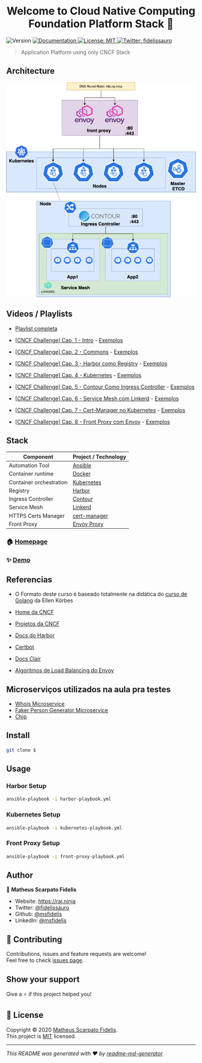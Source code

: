 <h1 align="center">Welcome to Cloud Native Computing Foundation Platform Stack 👋</h1>
<p>
  <img alt="Version" src="https://img.shields.io/badge/version-v0-blue.svg?cacheSeconds=2592000" />
  <a href="/" target="_blank">
    <img alt="Documentation" src="https://img.shields.io/badge/documentation-yes-brightgreen.svg" />
  </a>
  <a href="/LICENSE" target="_blank">
    <img alt="License: MIT" src="https://img.shields.io/badge/License-MIT-yellow.svg" />
  </a>
  <a href="https://twitter.com/fidelissauro" target="_blank">
    <img alt="Twitter: fidelissauro" src="https://img.shields.io/twitter/follow/fidelissauro.svg?style=social" />
  </a>
</p>

> Application Platform using only CNCF Stack 

## Architecture

![dap](.github/assets/img/dap.png)

## Videos / Playlists

* [Playlist completa](https://www.youtube.com/playlist?list=PLsyPhquWMjqEBjY0neO8R7qGIRP0Kkwm3)

* [[CNCF Challenge] Cap. 1 - Intro](https://www.youtube.com/watch?v=pFstphlh5A8&list=PLsyPhquWMjqGk4yowFg-9vvpgwjZH_PBt&index=2&t=0s) - [Exemplos](https://github.com/msfidelis/cncf-platform-stack/tree/cap01_intro)

* [[CNCF Challenge] Cap. 2 - Commons](https://www.youtube.com/watch?v=rpHuIlN46zg&list=PLsyPhquWMjqFIP7jcBz52tqJpgRjuxDKo) - [Exemplos](https://github.com/msfidelis/cncf-platform-stack/tree/cap02_commons)

* [[CNCF Challenge] Cap. 3 - Harbor como Registry](https://www.youtube.com/watch?v=c-1Xw7TcrCs&list=PLsyPhquWMjqEdJHownusV1NMtCycZELEI) - [Exemplos](https://github.com/msfidelis/cncf-platform-stack/tree/cap03_harbor)

* [[CNCF Challenge] Cap. 4 - Kubernetes](https://www.youtube.com/watch?v=p4cUYARKlxA&list=PLsyPhquWMjqGKDaalHH-BAZjkLRT_hDvH) - [Exemplos](https://github.com/msfidelis/cncf-platform-stack/tree/cap04_k8s)

* [[CNCF Challenge] Cap. 5 - Contour Como Ingress Controller](https://www.youtube.com/playlist?list=PLsyPhquWMjqGN8d-ETwiw28p0xFfy9vJC) - [Exemplos](https://github.com/msfidelis/cncf-platform-stack/tree/cap05_contour)

* [[CNCF Challenge] Cap. 6 - Service Mesh com Linkerd](https://www.youtube.com/playlist?list=PLsyPhquWMjqGe0E8SiWh3Rv_B0lxwmL2O) - [Exemplos](https://github.com/msfidelis/cncf-platform-stack/tree/cap06_linkerd)

* [[CNCF Challenge] Cap. 7 - Cert-Manager no Kubernetes](https://www.youtube.com/playlist?list=PLsyPhquWMjqFlrDXS0_DUsUntOb0BADrh) - [Exemplos](https://github.com/msfidelis/cncf-platform-stack/tree/cap07_cert_manager)

* [[CNCF Challenge] Cap. 8 - Front Proxy com Envoy](https://www.youtube.com) - [Exemplos](https://github.com/msfidelis/cncf-platform-stack/tree/cap08_front_proxy)

## Stack

| Component                 | Project / Technology                      |
| --------------------------|-------------------------------------------|
| Automation Tool           | [Ansible](https://www.ansible.com)        |
| Container runtime         | [Docker](https://www.docker.com)          |
| Container orchestration   | [Kubernetes](https://kubernetes.io)       |
| Registry                  | [Harbor](https://goharbor.io)             |
| Ingress Controller        | [Contour](https://projectcontour.io)      |
| Service Mesh              | [Linkerd](https://linkerd.io)             |
| HTTPS Certs Manager       | [cert-manager](https://cert-manager.io/)  |
| Front Proxy               | [Envoy Proxy](https://www.envoyproxy.io)  |

### 🏠 [Homepage](/)

### ✨ [Demo](/)

## Referencias

* O Formato deste curso é baseado totalmente na didática  do [curso de Golang](https://www.youtube.com/watch?v=WiGU_ZB-u0w&list=PLCKpcjBB_VlBsxJ9IseNxFllf-UFEXOdg) da Ellen Körbes

* [Home da CNCF](https://www.cncf.io)
* [Projetos da CNCF](https://www.cncf.io/projects)
* [Docs do Harbor](https://goharbor.io/docs/1.10/)
* [Certbot](https://certbot.eff.org/docs/)
* [Docs Clair](https://github.com/quay/clair/tree/master/Documentation)
* [Algoritmos de Load Balancing do Envoy](https://www.envoyproxy.io/docs/envoy/latest/intro/arch_overview/upstream/load_balancing/load_balancers)

## Microserviços utilizados na aula pra testes 

* [Whois Microservice](https://github.com/msfidelis/microservice-nadave-whois)
* [Faker Person Generator Microservice](https://github.com/msfidelis/microservice-nadave-fake-person)
* [Chip](https://github.com/msfidelis/chip)

## Install

```sh
git clone $
```

## Usage

### Harbor Setup 

```sh
ansible-playbook -i harbor-playbook.yml
```

### Kubernetes Setup

```sh
ansible-playbook -i kubernetes-playbook.yml
```

### Front Proxy Setup

```sh
ansible-playbook -i front-proxy-playbook.yml
```

## Author

👤 **Matheus Scarpato Fidelis**

* Website: https://raj.ninja
* Twitter: [@fidelissauro](https://twitter.com/fidelissauro)
* Github: [@msfidelis](https://github.com/msfidelis)
* LinkedIn: [@msfidelis](https://linkedin.com/in/msfidelis)

## 🤝 Contributing

Contributions, issues and feature requests are welcome!<br />Feel free to check [issues page](/issues). 

## Show your support

Give a ⭐️ if this project helped you!

## 📝 License

Copyright © 2020 [Matheus Scarpato Fidelis](https://github.com/msfidelis).<br />
This project is [MIT](/LICENSE) licensed.

***
_This README was generated with ❤️ by [readme-md-generator](https://github.com/kefranabg/readme-md-generator)_